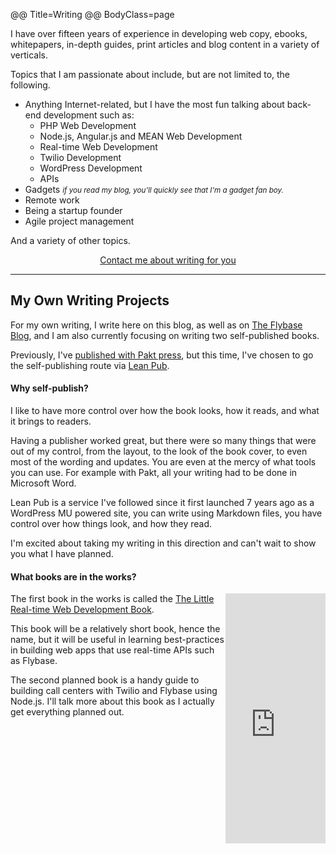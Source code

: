 @@ Title=Writing
@@ BodyClass=page

I have over fifteen years of experience in developing web copy, ebooks, whitepapers, in-depth guides, print articles and blog content in a variety of verticals. 

Topics that I am passionate about include, but are not limited to, the following.

- Anything Internet-related, but I have the most fun talking about back-end development such as:
  - PHP  Web Development
  - Node.js, Angular.js and MEAN Web Development
  - Real-time Web Development
  - Twilio Development
  - WordPress Development
  - APIs
- Gadgets *<small>if you read my blog, you'll quickly see that I'm a gadget fan boy.</small>*
- Remote work
- Being a startup founder
- Agile project management

And a variety of other topics.

<div style="text-align:center;">
<a href="/contact/" class="button">Contact me about writing for you</a>
</div>

<hr class="harden" />

## My Own Writing Projects

For my own writing, I write here on this blog, as well as on [The Flybase Blog](http://blog.flybase.io), and I am also 
currently focusing on writing two self-published books. 

Previously, I've [published with Pakt press](http://twiliocookbook.com/), but this time, I've chosen to go the self-publishing route via [Lean Pub](https://leanpub.com/u/freekrai).

#### Why self-publish?

I like to have more control over how the book looks, how it reads, and what it brings to readers.

Having a publisher worked great, but there were so many things that were out of my control, from the layout, to the look of the book cover, to even most of the wording and updates. You are even at the mercy of what tools you can use. For example with Pakt, all your writing had to be done in Microsoft Word.

Lean Pub is a service I've followed since it first launched 7 years ago as a WordPress MU powered site, you can write using Markdown files, you have control over how things look, and how they read.

I'm excited about taking my writing in this direction and can't wait to show you what I have planned.

#### What books are in the works?

<div style="float:right;margin-bottom:20px;">
<iframe width="160" height="400" src="https://leanpub.com/real-time-web/embed" frameborder="0" allowtransparency="true"></iframe>
</div>

The first book in the works is called the [The Little Real-time Web Development Book](https://leanpub.com/real-time-web).

This book will be a relatively short book, hence the name, but it will be useful in learning best-practices in building web apps that use real-time APIs such as Flybase.

The second planned book is a handy guide to building call centers with Twilio and Flybase using Node.js. I'll talk more about this book as I actually get everything planned out.

<br /><br /><br /><br /><br /><br /><br /><br />
